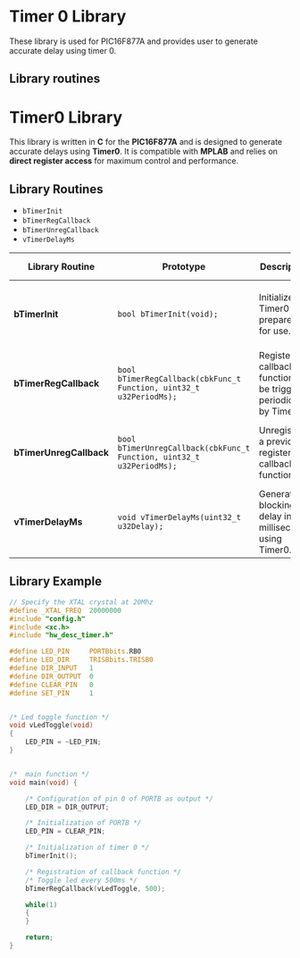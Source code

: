 Timer 0 Library 
==================
These library is used for PIC16F877A and provides user to generate accurate delay using timer 0.

## Library routines

# Timer0 Library

This library is written in **C** for the **PIC16F877A** and is designed to generate accurate delays using **Timer0**. It is compatible with **MPLAB** and relies on **direct register access** for maximum control and performance.

## Library Routines

- `bTimerInit`
- `bTimerRegCallback`
- `bTimerUnregCallback`
- `vTimerDelayMs`

| Library Routine         | Prototype                                                                 | Description                                                                 | Return Value |
|------------------------|---------------------------------------------------------------------------|-----------------------------------------------------------------------------|--------------|
| **bTimerInit**         | `bool bTimerInit(void);`                                                  | Initializes Timer0 and prepares it for use.                                 | `true` if the timer was successfully initialized; <br> `false` otherwise. |
| **bTimerRegCallback**  | `bool bTimerRegCallback(cbkFunc_t Function, uint32_t u32PeriodMs);`       | Registers a callback function to be triggered periodically by Timer0.       | `true` if the function was successfully registered; <br> `false` otherwise. |
| **bTimerUnregCallback**| `bool bTimerUnregCallback(cbkFunc_t Function, uint32_t u32PeriodMs);`     | Unregisters a previously registered callback function.                       | `true` if the function was successfully unregistered; <br> `false` otherwise. |
| **vTimerDelayMs**      | `void vTimerDelayMs(uint32_t u32Delay);`                                  | Generates a blocking delay in milliseconds using Timer0.                    | None |


## Library Example

```c
// Specify the XTAL crystal at 20Mhz
#define _XTAL_FREQ  20000000 
#include "config.h"
#include <xc.h>
#include "hw_desc_timer.h"

#define LED_PIN     PORTBbits.RB0
#define LED_DIR     TRISBbits.TRISB0
#define DIR_INPUT   1
#define DIR_OUTPUT  0
#define CLEAR_PIN   0
#define SET_PIN     1


/* Led toggle function */
void vLedToggle(void)
{
    LED_PIN = ~LED_PIN;
}


/*  main function */
void main(void) {

    /* Configuration of pin 0 of PORTB as output */
    LED_DIR = DIR_OUTPUT;

    /* Initialization of PORTB */
    LED_PIN = CLEAR_PIN;

    /* Initialization of timer 0 */
    bTimerInit();

    /* Registration of callback function */
    /* Toggle led every 500ms */
    bTimerRegCallback(vLedToggle, 500);

    while(1)
    {
    }

    return;
}
```
